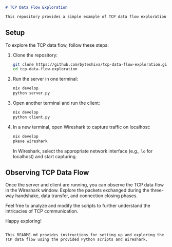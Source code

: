```markdown
# TCP Data Flow Exploration

This repository provides a simple example of TCP data flow exploration using Python. It includes a basic TCP server (`server.py`) and client (`client.py`) script, showcasing the three-way handshake, data transfer, and connection closing phases.
```


## Setup

To explore the TCP data flow, follow these steps:

1. Clone the repository:
   ```bash
   git clone https://github.com/byteshiva/tcp-data-flow-exploration.git
   cd tcp-data-flow-exploration
   ```

2. Run the server in one terminal:
   ```bash
   nix develop
   python server.py
   ```

3. Open another terminal and run the client:
   ```bash
   nix develop
   python client.py
   ```

4. In a new terminal, open Wireshark to capture traffic on localhost:
   ```bash
   nix develop
   pkexe wireshark
   ```
   In Wireshark, select the appropriate network interface (e.g., `lo` for localhost) and start capturing.

## Observing TCP Data Flow

Once the server and client are running, you can observe the TCP data flow in the Wireshark window. Explore the packets exchanged during the three-way handshake, data transfer, and connection closing phases.

Feel free to analyze and modify the scripts to further understand the intricacies of TCP communication.

Happy exploring!
```

This README.md provides instructions for setting up and exploring the TCP data flow using the provided Python scripts and Wireshark.
